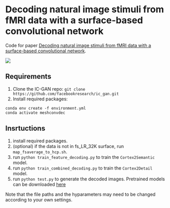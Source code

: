 # Decoding natural image stimuli from fMRI data with a surface-based convolutional network

Code for paper [Decoding natural image stimuli from fMRI data with a surface-based convolutional network](https://arxiv.org/abs/2212.02409).

![](/model.png)

## Requirements
1. Clone the IC-GAN repo: `git clone https://github.com/facebookresearch/ic_gan.git`
2. Install required packages: 
```shell
conda env create -f environment.yml 
conda activate meshconvdec
```

## Insrtuctions
1. install required packages.
2. (optional) if the data is not in fs_LR_32K surface, run `map_fsaverage_to_hcp.sh`.
2. run `python train_feature_decoding.py` to train the `Cortex2Semantic` model.
3. run `python train_combined_decoding.py` to train the `Cortex2Detail` model.
4. run `python test.py` to generate the decoded images. Pretrained models can be downloaded [here](https://cornell.box.com/s/dpzt57eeg3424wd2b330dmttg86x7ffm)

Note that the file paths and the hyparameters may need to be changed according to your own settings.

